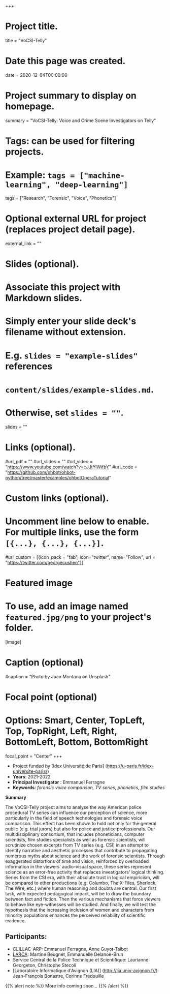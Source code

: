 +++
# Project title.
title = "VoCSI-Telly"

# Date this page was created.
date = 2020-12-04T00:00:00

# Project summary to display on homepage.
summary = "VoCSI-Telly: Voice and Crime Scene Investigators on Telly"

# Tags: can be used for filtering projects.
# Example: `tags = ["machine-learning", "deep-learning"]`
tags = ["Research", "Forensic", "Voice", "Phonetics"]

# Optional external URL for project (replaces project detail page).
external_link = ""

# Slides (optional).
#   Associate this project with Markdown slides.
#   Simply enter your slide deck's filename without extension.
#   E.g. `slides = "example-slides"` references 
#   `content/slides/example-slides.md`.
#   Otherwise, set `slides = ""`.
slides = ""

# Links (optional).
#url_pdf = ""
#url_slides = ""
#url_video = "https://www.youtube.com/watch?v=cJJtYiWifbY"
#url_code = "https://github.com/ohbot/ohbot-python/tree/master/examples/ohbotOperaTutorial"

# Custom links (optional).
#   Uncomment line below to enable. For multiple links, use the form `[{...}, {...}, {...}]`.
#url_custom = [{icon_pack = "fab", icon="twitter", name="Follow", url = "https://twitter.com/georgecushen"}]

# Featured image
# To use, add an image named `featured.jpg/png` to your project's folder. 
[image]
  # Caption (optional)
  #caption = "Photo by Juan Montana on Unsplash"
  
  # Focal point (optional)
  # Options: Smart, Center, TopLeft, Top, TopRight, Left, Right, BottomLeft, Bottom, BottomRight
  focal_point = "Center"
+++
- Project funded by [Idex Université de Paris] (https://u-paris.fr/idex-universite-paris/)
- **Years**: 2021-2022
- **Principal Investigator** : Emmanuel Ferragne
- **Keywords**: *forensic voice comparison, TV series, phonetics, film studies*


**Summary**

The VoCSI-Telly project aims to analyse the way American police procedural TV series can influence our perception of science, more particularly in the field of speech technologies and forensic voice comparison. This effect has been shown to hold not only for the general public (e.g. trial jurors) but also for police and justice professionals. Our multidisciplinary consortium, that includes phoneticians, computer scientists, film studies specialists as well as forensic scientists, will scrutinize chosen excerpts from TV series (e.g. CSI) in an attempt to identify narrative and aesthetic processes that contribute to propagating numerous myths about science and the work of forensic scientists. Through exaggerated distortions of time and vision, reinforced by overloaded information in the viewers' audio-visual space, these series represent science as an error-free activity that replaces investigators' logical thinking. Series from the CSI era, with their absolute trust in logical empiricism, will be compared to other productions (e.g. Columbo, The X-Files, Sherlock, The Wire, etc.) where human reasoning and doubts are central. Our first task, with expected pedagogical impact, will be to draw the boundary between fact and fiction. Then the various mechanisms that force viewers to behave like eye-witnesses will be studied. And finally, we will test the hypothesis that the increasing inclusion of women and characters from minority populations enhances the perceived reliability of scientific evidence. 

## Participants:
- CLILLAC-ARP: Emmanuel Ferragne, Anne Guyot-Talbot
- [LARCA](http://www.larca.univ-paris-diderot.fr/en/home/): Martine Beugnet, Emmanuelle Delanoë-Brun
- Service Central de la Police Technique et Scientifique: Laurianne Georgeton, Christophe Stecoli
- [Laboratoire Informatique d'Avignon (LIA)] (http://lia.univ-avignon.fr/): Jean-François Bonastre, Corinne Fredouille



{{% alert note %}}
More info coming soon...
{{% /alert %}}